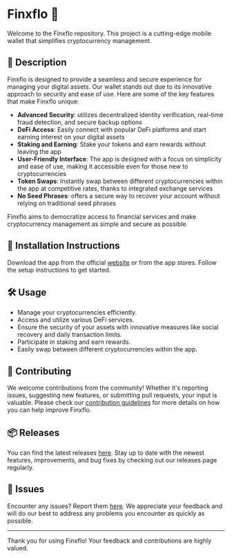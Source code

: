 
# Finxflo 🚀

Welcome to the Finxflo repository. This project is a cutting-edge mobile wallet that simplifies cryptocurrency management.

## 📜 Description

Finxflo is designed to provide a seamless and secure experience for managing your digital assets. Our wallet stands out due to its innovative approach to security and ease of use. Here are some of the key features that make Finxflo unique:

- **Advanced Security**: utilizes decentralized identity verification, real-time fraud detection, and secure backup options
- **DeFi Access**: Easily connect with popular DeFi platforms and start earning interest on your digital assets
- **Staking and Earning**: Stake your tokens and earn rewards without leaving the app
- **User-Friendly Interface**: The app is designed with a focus on simplicity and ease of use, making it accessible even for those new to cryptocurrencies
- **Token Swaps**: Instantly swap between different cryptocurrencies within the app at competitive rates, thanks to integrated exchange services
- **No Seed Phrases**: offers a secure way to recover your account without relying on traditional seed phrases

Finxflo aims to democratize access to financial services and make cryptocurrency management as simple and secure as possible.

## 🚀 Installation Instructions

Download the app from the official [website](https://www.example.com) or from the app stores. Follow the setup instructions to get started.

## 🛠️ Usage

- Manage your cryptocurrencies efficiently.
- Access and utilize various DeFi services.
- Ensure the security of your assets with innovative measures like social recovery and daily transaction limits.
- Participate in staking and earn rewards.
- Easily swap between different cryptocurrencies within the app.

## 🤝 Contributing

We welcome contributions from the community! Whether it's reporting issues, suggesting new features, or submitting pull requests, your input is valuable. Please check our [contribution guidelines](../../contributing) for more details on how you can help improve Finxflo.

## 📦 Releases

You can find the latest releases [here](../../releases). Stay up to date with the newest features, improvements, and bug fixes by checking out our releases page regularly.

## 🐛 Issues

Encounter any issues? Report them [here](../../issues). We appreciate your feedback and will do our best to address any problems you encounter as quickly as possible.

---

Thank you for using Finxflo! Your feedback and contributions are highly valued.
